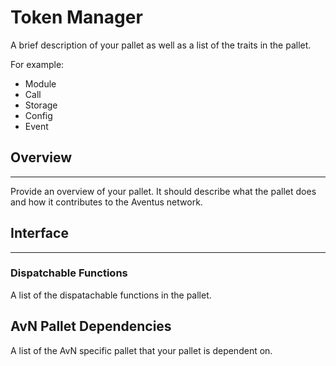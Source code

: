 # Token Manager

A brief description of your pallet as well as a list of the traits in the pallet.

For example:

- Module
- Call
- Storage
- Config
- Event

## Overview

---

Provide an overview of your pallet. It should describe what the pallet does and how it contributes to the Aventus network.

## Interface

---

### Dispatchable Functions

A list of the dispatachable functions in the pallet.

## AvN Pallet Dependencies

A list of the AvN specific pallet that your pallet is dependent on.
